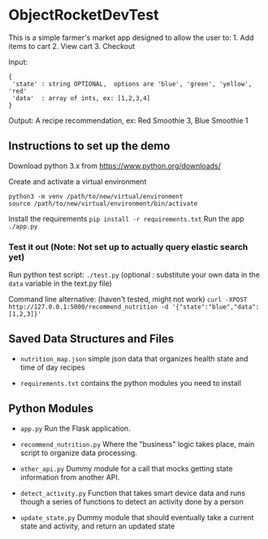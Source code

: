 # ObjectRocketDevTest

This is a simple farmer's market app designed to allow the user to:
    1. Add items to cart
    2. View cart
    3. Checkout

Input:
```
{
 'state' : string OPTIONAL,  options are 'blue', 'green', 'yellow', 'red'
 'data'  : array of ints, ex: [1,2,3,4]
}
```

Output:
A recipe recommendation, ex: Red Smoothie 3, Blue Smoothie 1

## Instructions to set up the demo

Download python 3.x from https://www.python.org/downloads/

Create and activate a virtual environment
```
python3 -m venv /path/to/new/virtual/environment
source /path/to/new/virtual/environment/bin/activate
```
Install the requirements
`pip install -r requirements.txt`
Run the app
`./app.py`

### Test it out (Note: Not set up to actually query elastic search yet)
Run python test script:
`./test.py`
(optional : substitute your own data in the `data` variable in the text.py file)

Command line alternative: (haven't tested, might not work)
`curl -XPOST http://127.0.0.1:5000/recommend_nutrition -d '{"state":"blue","data":[1,2,3]}'`


## Saved Data Structures and Files

* `nutrition_map.json` simple json data that organizes health state and time of day recipes

* `requirements.txt` contains the python modules you need to install

## Python Modules
* `app.py` Run the Flask application.

* `recommend_nutrition.py` Where the "business" logic takes place, main script to organize data processing.

* `other_api.py` Dummy module for a call that mocks getting state information from another API.

* `detect_activity.py` Function that takes smart device data and runs though a series of functions to detect an activity done by a person

* `update_state.py` Dummy module that should eventually take a current state and activity, and return an updated state